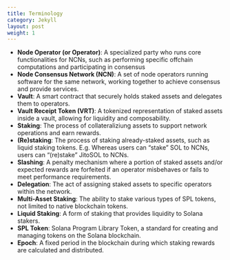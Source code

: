 ```yaml
---
title: Terminology
category: Jekyll
layout: post
weight: 1
---
```


- **Node Operator (or Operator)**: A specialized party who runs core functionalities for NCNs, such as performing specific offchain computations and participating in consensus 
- **Node Consensus Network (NCN)**: A set of node operators running software for the same network, working together to achieve consensus and provide services.
- **Vault**: A smart contract that securely holds staked assets and delegates them to operators.
- **Vault Receipt Token (VRT)**: A tokenized representation of staked assets inside a vault, allowing for liquidity and
  composability.
- **Staking**: The process of collateraliziung assets to support network operations and earn rewards.
- **(Re)staking**: The process of staking already-staked assets, such as liquid staking tokens. E.g. Whereas users can “stake” SOL to NCNs, users can “(re)stake” JitoSOL to NCNs.
- **Slashing**: A penalty mechanism where a portion of staked assets and/or expected rewards are forfeited if an operator misbehaves or fails to meet performance requirements.
- **Delegation**: The act of assigning staked assets to specific operators within the network.
- **Multi-Asset Staking**: The ability to stake various types of SPL tokens, not limited to native blockchain tokens.
- **Liquid Staking**: A form of staking that provides liquidity to Solana stakers.
- **SPL Token**: Solana Program Library Token, a standard for creating and managing tokens on the Solana blockchain.
- **Epoch**: A fixed period in the blockchain during which staking rewards are calculated and distributed.
